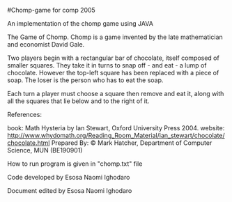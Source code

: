 #Chomp-game for comp 2005

An implementation of the chomp game using JAVA

The Game of Chomp. Chomp is a game invented by the late mathematician and economist David Gale.

Two players begin with a rectangular bar of chocolate, itself composed of smaller squares. They take it in turns to snap off - and eat - a lump of chocolate. However the top-left square has been replaced with a piece of soap. The loser is the person who has to eat the soap.

Each turn a player must choose a square then remove and eat it, along with all the squares that lie below and to the right of it.

References:

book: Math Hysteria by Ian Stewart, Oxford University Press 2004. website: http://www.whydomath.org/Reading_Room_Material/ian_stewart/chocolate/chocolate.html Prepared By: © Mark Hatcher, Department of Computer Science, MUN (BE190901)

How to run program is given in "chomp.txt" file

Code developed by Esosa Naomi Ighodaro

Document edited by Esosa Naomi Ighodaro
